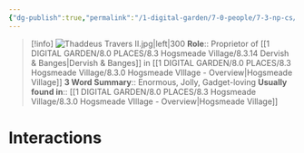 ```yaml
---
{"dg-publish":true,"permalink":"/1-digital-garden/7-0-people/7-3-np-cs/thaddeus-travers-ii/","tags":["#person","#hogsmeade","#hogsmeade-resident","#shopkeeper"]}
---
```


>[!info] 
>![Thaddeus Travers II.jpg|left|300](/img/user/1%20DIGITAL%20GARDEN/7.0%20PEOPLE/7.3%20NPCs/Headshots/Thaddeus%20Travers%20II.jpg)
>**Role**:: Proprietor of [[1 DIGITAL GARDEN/8.0 PLACES/8.3 Hogsmeade Village/8.3.14 Dervish & Banges\|Dervish & Banges]] in [[1 DIGITAL GARDEN/8.0 PLACES/8.3 Hogsmeade Village/8.3.0 Hogsmeade VIllage - Overview\|Hogsmeade Village]]
>**3 Word Summary**:: Enormous, Jolly, Gadget-loving
>**Usually found in**:: [[1 DIGITAL GARDEN/8.0 PLACES/8.3 Hogsmeade Village/8.3.0 Hogsmeade VIllage - Overview\|Hogsmeade Village]]

# Interactions

